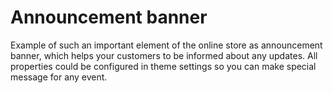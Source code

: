 # Announcement banner
Example of such an important element of the online store as announcement banner, which helps your customers to be informed about any updates. All properties could be configured in theme settings so you can make special message for any event.